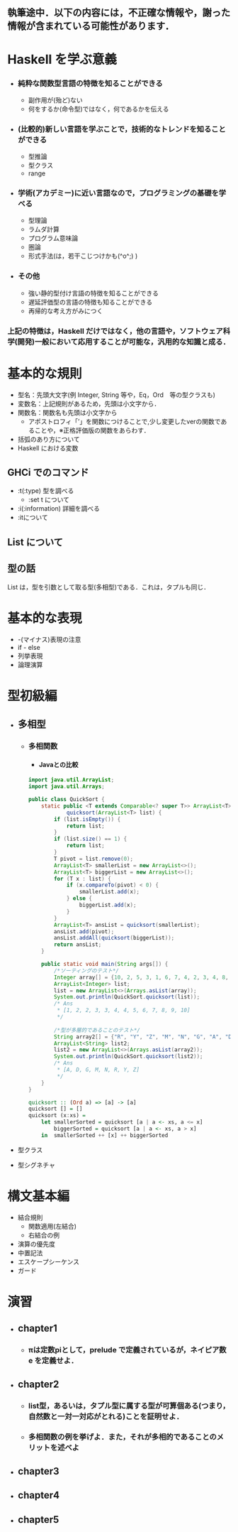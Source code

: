 ## 執筆途中．以下の内容には，不正確な情報や，謝った情報が含まれている可能性があります．

# Haskell を学ぶ意義

- ### 純粋な関数型言語の特徴を知ることができる
	- 副作用が(殆ど)ない
	- 何をするか(命令型)ではなく，何であるかを伝える
- ### (比較的)新しい言語を学ぶことで，技術的なトレンドを知ることができる
	- 型推論
	- 型クラス
	- range

- ### 学術(アカデミー)に近い言語なので，プログラミングの基礎を学べる
	- 型理論
	- ラムダ計算
	- プログラム意味論
	- 圏論
	- 形式手法(は，若干こじつけかも(^o^;) )

- ### その他
	- 強い静的型付け言語の特徴を知ることができる
	- 遅延評価型の言語の特徴も知ることができる
	- 再帰的な考え方がみにつく

### 上記の特徴は，Haskell だけではなく，他の言語や，ソフトウェア科学(開発)一般において応用することが可能な，汎用的な知識と成る．

# 基本的な規則
- 型名：先頭大文字(例 Integer, String 等や，Eq，Ord　等の型クラスも)
- 変数名：上記規則があるため，先頭は小文字から．
- 関数名：関数名も先頭は小文字から
	-  アポストロフィ「’」を関数につけることで,少し変更したverの関数であることや，※正格評価版の関数をあらわす．
- 括弧のあり方について
- Haskell における変数

## GHCi でのコマンド
- :t(:type) 型を調べる
	- :set t について
- :i(:information) 詳細を調べる
- :itについて
 
## List について
## 型の話
List は，型を引数として取る型(多相型)である．これは，タプルも同じ．

# 基本的な表現
- -(マイナス)表現の注意
- if - else 
- 列挙表現
- 論理演算

# 型初級編
- ## 多相型
	- ### 多相関数 
		- #### Javaとの比較
		```java
		import java.util.ArrayList;
		import java.util.Arrays;
		
		public class QuickSort {
		    static public <T extends Comparable<? super T>> ArrayList<T>
		            quicksort(ArrayList<T> list) {
		        if (list.isEmpty()) {
		            return list;
		        }
		        if (list.size() == 1) {
		            return list;
		        }
		        T pivot = list.remove(0);
		        ArrayList<T> smallerList = new ArrayList<>();
		        ArrayList<T> biggerList = new ArrayList<>();
		        for (T x : list) {
		            if (x.compareTo(pivot) < 0) {
		                smallerList.add(x);
		            } else {
		                biggerList.add(x);
		            }
		        }
		        ArrayList<T> ansList = quicksort(smallerList);
		        ansList.add(pivot);
		        ansList.addAll(quicksort(biggerList));
		        return ansList;
		    }
		
		    public static void main(String args[]) {
		        /*ソーティングのテスト*/
		        Integer array[] = {10, 2, 5, 3, 1, 6, 7, 4, 2, 3, 4, 8, 9};
		        ArrayList<Integer> list;
		        list = new ArrayList<>(Arrays.asList(array));
		        System.out.println(QuickSort.quicksort(list));
		        /* Ans
		         * [1, 2, 2, 3, 3, 4, 4, 5, 6, 7, 8, 9, 10]
		         */
		        
		        /*型が多層的であることのテスト*/
		        String array2[] = {"R", "Y", "Z", "M", "N", "G", "A", "D",};
		        ArrayList<String> list2;
		        list2 = new ArrayList<>(Arrays.asList(array2));
		        System.out.println(QuickSort.quicksort(list2));
		        /* Ans
		         * [A, D, G, M, N, R, Y, Z]
		         */
		    }
		}
		```
		```haskell
		quicksort :: (Ord a) => [a] -> [a]  
		quicksort [] = []  
		quicksort (x:xs) =   
		    let smallerSorted = quicksort [a | a <- xs, a <= x]  
		        biggerSorted = quicksort [a | a <- xs, a > x]  
		    in  smallerSorted ++ [x] ++ biggerSorted  
		```

- 型クラス
- 型シグネチャ

# 構文基本編 
- 結合規則
	- 関数適用(左結合)
	- 右結合の例
- 演算の優先度
- 中置記法
- エスケープシーケンス
- ガード

# 演習
- ## chapter1
	- ### πは定数piとして，prelude で定義されているが，ネイピア数 e を定義せよ．

- ## chapter2
	- ### list型，あるいは，タプル型に属する型が可算個ある(つまり，自然数と一対一対応がとれる)ことを証明せよ．
	- ### 多相関数の例を挙げよ．また，それが多相的であることのメリットを述べよ

- ## chapter3

- ## chapter4

- ## chapter5

